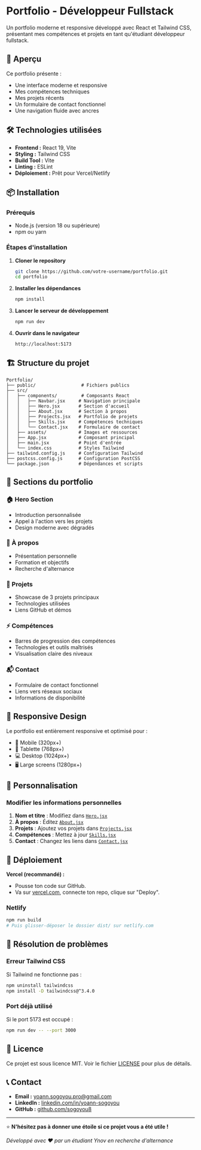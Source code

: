 # Portfolio - Développeur Fullstack

Un portfolio moderne et responsive développé avec React et Tailwind CSS, présentant mes compétences et projets en tant qu'étudiant développeur fullstack.

## 🚀 Aperçu

Ce portfolio présente :
- Une interface moderne et responsive
- Mes compétences techniques
- Mes projets récents
- Un formulaire de contact fonctionnel
- Une navigation fluide avec ancres

## 🛠️ Technologies utilisées

- **Frontend :** React 19, Vite
- **Styling :** Tailwind CSS
- **Build Tool :** Vite
- **Linting :** ESLint
- **Déploiement :** Prêt pour Vercel/Netlify

## 📦 Installation

### Prérequis
- Node.js (version 18 ou supérieure)
- npm ou yarn

### Étapes d'installation

1. **Cloner le repository**
   ```bash
   git clone https://github.com/votre-username/portfolio.git
   cd portfolio
   ```

2. **Installer les dépendances**
   ```bash
   npm install
   ```

3. **Lancer le serveur de développement**
   ```bash
   npm run dev
   ```

4. **Ouvrir dans le navigateur**
   ```
   http://localhost:5173
   ```

## 🏗️ Structure du projet

```
Portfolio/
├── public/                 # Fichiers publics
├── src/
│   ├── components/         # Composants React
│   │   ├── Navbar.jsx     # Navigation principale
│   │   ├── Hero.jsx       # Section d'accueil
│   │   ├── About.jsx      # Section à propos
│   │   ├── Projects.jsx   # Portfolio de projets
│   │   ├── Skills.jsx     # Compétences techniques
│   │   └── Contact.jsx    # Formulaire de contact
│   ├── assets/            # Images et ressources
│   ├── App.jsx            # Composant principal
│   ├── main.jsx           # Point d'entrée
│   └── index.css          # Styles Tailwind
├── tailwind.config.js     # Configuration Tailwind
├── postcss.config.js      # Configuration PostCSS
└── package.json           # Dépendances et scripts
```

## 🎨 Sections du portfolio

### 🏠 Hero Section
- Introduction personnalisée
- Appel à l'action vers les projets
- Design moderne avec dégradés

### 👤 À propos
- Présentation personnelle
- Formation et objectifs
- Recherche d'alternance

### 💼 Projets
- Showcase de 3 projets principaux
- Technologies utilisées
- Liens GitHub et démos

### ⚡ Compétences
- Barres de progression des compétences
- Technologies et outils maîtrisés
- Visualisation claire des niveaux

### 📬 Contact
- Formulaire de contact fonctionnel
- Liens vers réseaux sociaux
- Informations de disponibilité

## 📱 Responsive Design

Le portfolio est entièrement responsive et optimisé pour :
- 📱 Mobile (320px+)
- 📱 Tablette (768px+)
- 💻 Desktop (1024px+)
- 🖥️ Large screens (1280px+)

## 🎯 Personnalisation

### Modifier les informations personnelles

1. **Nom et titre** : Modifiez dans [`Hero.jsx`](src/components/Hero.jsx)
2. **À propos** : Éditez [`About.jsx`](src/components/About.jsx)
3. **Projets** : Ajoutez vos projets dans [`Projects.jsx`](src/components/Projects.jsx)
4. **Compétences** : Mettez à jour [`Skills.jsx`](src/components/Skills.jsx)
5. **Contact** : Changez les liens dans [`Contact.jsx`](src/components/Contact.jsx)

## 🚀 Déploiement

**Vercel (recommandé) :**
- Pousse ton code sur GitHub.
- Va sur [vercel.com](https://vercel.com/), connecte ton repo, clique sur "Deploy".

### Netlify
```bash
npm run build
# Puis glisser-déposer le dossier dist/ sur netlify.com
```

## 🐛 Résolution de problèmes

### Erreur Tailwind CSS
Si Tailwind ne fonctionne pas :
```bash
npm uninstall tailwindcss
npm install -D tailwindcss@^3.4.0
```

### Port déjà utilisé
Si le port 5173 est occupé :
```bash
npm run dev -- --port 3000
```

## 📄 Licence

Ce projet est sous licence MIT. Voir le fichier [LICENSE](LICENSE) pour plus de détails.

## 📞 Contact

- **Email :** [yoann.sogoyou.pro@gmail.com](mailto:yoann.sogoyou.pro@gmail.com)
- **LinkedIn :** [linkedin.com/in/yoann-sogoyou](https://linkedin.com/in/yoann-sogoyou)
- **GitHub :** [github.com/sogoyou8](https://github.com/sogoyou8)

---

⭐ **N'hésitez pas à donner une étoile si ce projet vous a été utile !**

*Développé avec ❤️ par un étudiant Ynov en recherche d'alternance*